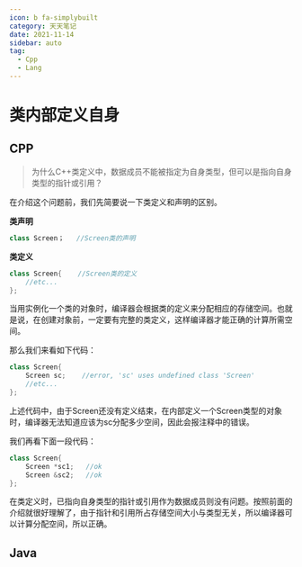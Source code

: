 ```yaml
---
icon: b fa-simplybuilt
category: 天天笔记
date: 2021-11-14
sidebar: auto
tag:
  - Cpp
  - Lang
---
```


# 类内部定义自身

## CPP

> 为什么C++类定义中，数据成员不能被指定为自身类型，但可以是指向自身类型的指针或引用？

在介绍这个问题前，我们先简要说一下类定义和声明的区别。

**类声明**

```cpp
class Screen；   //Screen类的声明
```

**类定义**

```cpp
class Screen{    //Screen类的定义
    //etc...
};       
```

当用实例化一个类的对象时，编译器会根据类的定义来分配相应的存储空间。也就是说，在创建对象前，一定要有完整的类定义，这样编译器才能正确的计算所需空间。

那么我们来看如下代码：

```cpp
class Screen{
    Screen sc;    //error, 'sc' uses undefined class 'Screen'
    //etc...
};
```

上述代码中，由于Screen还没有定义结束，在内部定义一个Screen类型的对象时，编译器无法知道应该为sc分配多少空间，因此会报注释中的错误。

我们再看下面一段代码：

```cpp
class Screen{
    Screen *sc1;   //ok
    Screen &sc2;   //ok
};
```

在类定义时，已指向自身类型的指针或引用作为数据成员则没有问题。按照前面的介绍就很好理解了，由于指针和引用所占存储空间大小与类型无关，所以编译器可以计算分配空间，所以正确。

## Java

